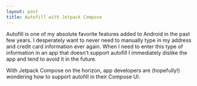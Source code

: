 ```yaml
---
layout: post
title: Autofill with Jetpack Compose
---
```

Autofill is one of my absolute favorite features added to Android in the past few years. I desperately want to never need to manually type in my address and credit card information ever again. When I need to enter this type of information in an app that doesn't support autofill I immediately dislike the app and tend to avoid it in the future.

With Jetpack Compose on the horizon, app developers are (hopefully!) wondering how to support autofill in their Compose UI. 

<!--more-->

###